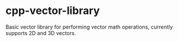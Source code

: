 # cpp-vector-library
 Basic vector library for performing vector math operations, currently supports 2D and 3D vectors.
